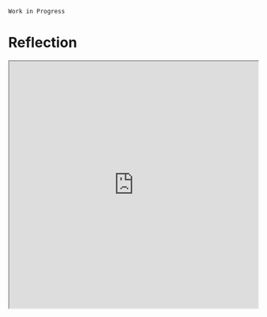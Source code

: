 `Work in Progress`
# Reflection

<iframe src="https://drive.google.com/file/d/1e2hBHc2YVaXToXHcKEIAzWRThqTxvOZZ/view?usp=sharing" width="100%" height="500px"></iframe>

